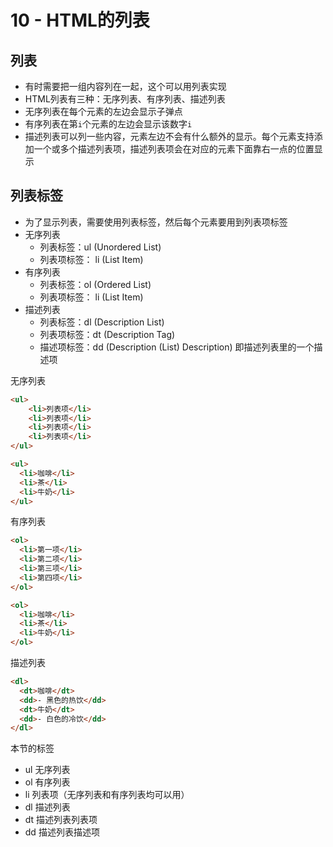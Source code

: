 # 10 - HTML的列表

## 列表
- 有时需要把一组内容列在一起，这个可以用列表实现
- HTML列表有三种：无序列表、有序列表、描述列表
- 无序列表在每个元素的左边会显示子弹点
- 有序列表在第`i`个元素的左边会显示该数字`i`
- 描述列表可以列一些内容，元素左边不会有什么额外的显示。每个元素支持添加一个或多个描述列表项，描述列表项会在对应的元素下面靠右一点的位置显示

## 列表标签
- 为了显示列表，需要使用列表标签，然后每个元素要用到列表项标签
- 无序列表
  - 列表标签：ul (Unordered List)
  - 列表项标签： li (List Item)
- 有序列表
  - 列表标签：ol (Ordered List)
  - 列表项标签： li (List Item)
- 描述列表
  - 列表标签：dl (Description List)
  - 列表项标签：dt (Description Tag)
  - 描述项标签：dd (Description (List) Description) 即描述列表里的一个描述项

无序列表
```html
<ul>
    <li>列表项</li>
    <li>列表项</li>
    <li>列表项</li>
    <li>列表项</li>
</ul>
```

```html
<ul>
  <li>咖啡</li>
  <li>茶</li>
  <li>牛奶</li>
</ul> 
```

有序列表
```html
<ol>
  <li>第一项</li>
  <li>第二项</li>
  <li>第三项</li>
  <li>第四项</li>
</ol> 
```

```html
<ol>
  <li>咖啡</li>
  <li>茶</li>
  <li>牛奶</li>
</ol> 
```

描述列表
```html
<dl>
  <dt>咖啡</dt>
  <dd>- 黑色的热饮</dd>
  <dt>牛奶</dt>
  <dd>- 白色的冷饮</dd>
</dl>
```

本节的标签
- ul 无序列表
- ol 有序列表
- li 列表项（无序列表和有序列表均可以用）
- dl 描述列表
- dt 描述列表列表项
- dd 描述列表描述项